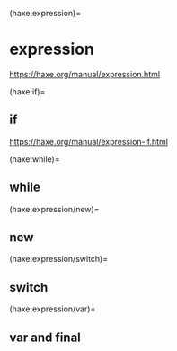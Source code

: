 (haxe:expression)=
# expression

https://haxe.org/manual/expression.html

(haxe:if)=
## if
https://haxe.org/manual/expression-if.html

(haxe:while)=
## while

(haxe:expression/new)=
## new

(haxe:expression/switch)=
## switch

(haxe:expression/var)=
## var and final